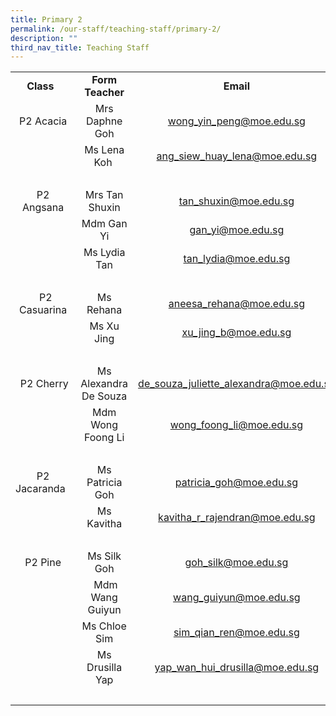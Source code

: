 ```yaml
---
title: Primary 2
permalink: /our-staff/teaching-staff/primary-2/
description: ""
third_nav_title: Teaching Staff
---
```

<table>
<tbody>
<tr>
<td style="text-align: center;"><b>Class&nbsp;&nbsp;</b><br></td>
<td style="text-align: center;"><b>Form Teacher</b></td>
<td style="text-align: center;"><b>Email</b></td>
</tr>
<tr>
<td style="text-align: center;"><br>P2 Acacia<br><br></td>
<td style="text-align: center;">Mrs Daphne Goh</td>
<td style="text-align: center;"><a href="mailto:wong_yin_peng@moe.edu.sg" target="">wong_yin_peng@moe.edu.sg</a><br></td>
</tr>
<tr>
<td>&nbsp;</td>
<td style="text-align: center;">Ms Lena Koh&nbsp;</td>
<td style="text-align: center;"><a href="mailto:ang_siew_huay_lena@moe.edu.sg" target="">ang_siew_huay_lena@moe.edu.sg</a><br></td>
</tr>
<tr>
<td colspan="3">&nbsp;&nbsp;</td>
</tr>
<tr>
<td style="text-align: center;">P2 Angsana</td>
<td style="text-align: center;">Mrs Tan Shuxin</td>
<td style="text-align: center;"><a href="mailto:tan_shuxin@moe.edu.sg" target="">tan_shuxin@moe.edu.sg</a><br></td>
</tr>
<tr>
<td>&nbsp;</td>
<td style="text-align: center;">Mdm Gan Yi</td>
<td style="text-align: center;"><a href="mailto:gan_yi@moe.edu.sg" target="">gan_yi@moe.edu.sg</a><br></td>
</tr>
<tr>
<td>&nbsp;</td>
<td style="text-align: center;">Ms Lydia Tan</td>
<td style="text-align: center;"><a href="mailto:tan_lydia@moe.edu.sg" target="">tan_lydia@moe.edu.sg</a></td>
</tr>
<tr>
<td colspan="3">&nbsp; &nbsp; &nbsp; &nbsp;</td>
</tr>
<tr>
<td style="text-align: center;">&nbsp;&nbsp;P2 Casuarina</td>
<td style="text-align: center;">Ms Rehana</td>
<td style="text-align: center;"><a href="mailto:aneesa_rehana@moe.edu.sg" target="">aneesa_rehana@moe.edu.sg</a><br></td>
</tr>
<tr>
<td>&nbsp;</td>
<td style="text-align: center;">Ms Xu Jing</td>
<td style="text-align: center;"><a href="mailto:xu_jing_b@moe.edu.sg" target="">xu_jing_b@moe.edu.sg</a><br>
</td>
</tr>
<tr>
<td colspan="3">&nbsp; &nbsp; &nbsp; &nbsp;</td>
</tr>
<tr>
<td style="text-align: center;">&nbsp;P2 Cherry</td>
<td style="text-align: center;">Ms Alexandra De Souza</td>
<td style="text-align: center;"><a href="mailto:de_souza_juliette_alexandra@moe.edu.sg" target="">de_souza_juliette_alexandra@moe.edu.sg</a><br></td>
</tr>
<tr>
<td>&nbsp;</td>
<td style="text-align: center;">Mdm Wong Foong Li<br></td>
<td style="text-align: center;"><a href="mailto:wong_foong_li@moe.edu.sg" target="">wong_foong_li@moe.edu.sg</a><br></td>
</tr>
<tr>
<td colspan="3">&nbsp; &nbsp; &nbsp; &nbsp;</td>
</tr>
<tr>
<td style="text-align: center;">P2 Jacaranda&nbsp;&nbsp;</td>
<td style="text-align: center;">Ms Patricia Goh</td>
<td style="text-align: center;"><a href="mailto:patricia_goh@moe.edu.sg" target="">patricia_goh@moe.edu.sg</a><br>
</td>
</tr>
<tr>
<td>&nbsp;</td>
<td style="text-align: center;">Ms Kavitha</td>
<td style="text-align: center;"><a href="mailto:kavitha_r_rajendran@moe.edu.sg" target="">kavitha_r_rajendran@moe.edu.sg</a><br></td>
</tr>
<tr>
<td colspan="3">&nbsp; &nbsp; &nbsp; &nbsp;</td>
</tr>
<tr>
<td style="text-align: center;">P2 Pine</td>
<td style="text-align: center;">Ms Silk Goh</td>
<td style="text-align: center;"><a href="mailto:goh_silk@moe.edu.sg" target="">goh_silk@moe.edu.sg</a><br></td>
</tr>
<tr>
<td>&nbsp;</td>
<td style="text-align: center;">&nbsp;Mdm Wang Guiyun<br></td>
<td style="text-align: center;"><a href="mailto:wang_guiyun@moe.edu.sg" target="">wang_guiyun@moe.edu.sg</a><br></td>
</tr>
<tr>
<td>&nbsp;</td>
<td style="text-align: center;">Ms Chloe Sim</td>
<td style="text-align: center;"><a href="mailto:sim_qian_ren@moe.edu.sg" target="">sim_qian_ren@moe.edu.sg</a></td>
</tr><tr>
<td>&nbsp;</td>
<td style="text-align: center;">Ms Drusilla Yap<br></td>
<td style="text-align: center;"><a href="mailto:yap_wan_hui_drusilla@moe.edu.sg" target="">yap_wan_hui_drusilla@moe.edu.sg</a><br></td>
</tr>
<tr>
<td>&nbsp;</td>
<td>&nbsp;</td>
<td>&nbsp;</td>
</tr>
</tbody>
</table>